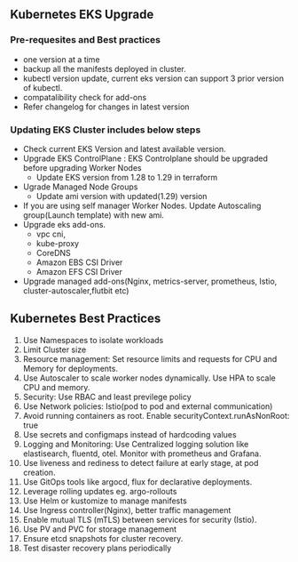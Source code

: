 ## Kubernetes EKS Upgrade
### Pre-requesites and Best practices
- one version at a time
- backup all the manifests deployed in cluster.
- kubectl version update, current eks version can support 3 prior version of kubectl.
- compatalibility check for add-ons
- Refer changelog for changes in latest version
  
### Updating EKS Cluster includes below steps

- Check current EKS Version and latest available version.
- Upgrade EKS ControlPlane : EKS Controlplane should be upgraded before upgrading Worker Nodes
  - Update EKS version from 1.28 to 1.29 in terraform
- Ugrade Managed Node Groups
  - Update ami version with updated(1.29) version
- If you are using self manager Worker Nodes. Update Autoscaling group(Launch template) with new ami.
- Upgrade eks add-ons.
   - vpc cni,
   - kube-proxy
   - CoreDNS
   - Amazon EBS CSI Driver
   - Amazon EFS CSI Driver
- Upgrade managed add-ons(Nginx, metrics-server, prometheus, Istio, cluster-autoscaler,flutbit etc)


## Kubernetes Best Practices
1. Use Namespaces to isolate workloads
2. Limit Cluster size
3. Resource management: Set resource limits and requests for CPU and Memory for deployments.
4. Use Autoscaler to scale worker nodes dynamically. Use HPA to scale CPU and memory.
5. Security: Use RBAC and least previlege policy
6. Use Network policies: Istio(pod to pod and external communication)
7. Avoid running containers as root. Enable securityContext.runAsNonRoot: true
8. Use secrets and configmaps instead of hardcoding values
9. Logging and Monitoring: Use Centralized logging solution like elastisearch, fluentd, otel. Monitor with prometheus and Grafana.
10. Use liveness and rediness to detect failure at early stage, at pod creation.
11. Use GitOps tools like argocd, flux for declarative deployments.
12. Leverage rolling updates eg. argo-rollouts
13. Use Helm or kustomize to manage manifests
14. Use Ingress controller(Nginx), better traffic management
15. Enable mutual TLS (mTLS) between services for security (Istio).
16. Use PV and PVC for storage management
17. Ensure etcd snapshots for cluster recovery.
18. Test disaster recovery plans periodically
   
